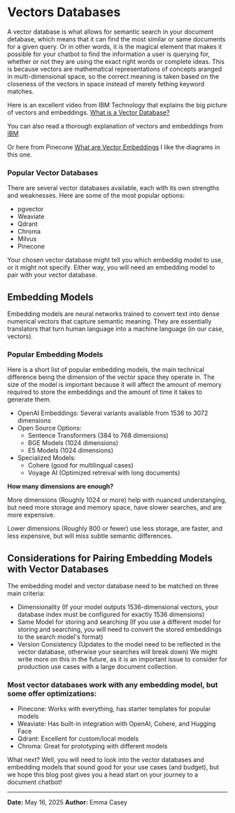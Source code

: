 # Vectors Databases

A vector database is what allows for semantic search in your document detabase, which means that it can find the most similar or same documents for a given query. Or in other words, it is the magical element that makes it possible for your chatbot to find the information a user is querying for, whether or not they are using the exact right words or complete ideas. This is because vectors are mathematical representations of concepts aranged in multi-dimensional space, so the correct meaning is taken based on the closeness of the vectors in space instead of merely fething keyword matches. 

Here is an excellent video from IBM Technology that explains the big picture of vectors and embeddings. [What is a Vector Database?](https://www.youtube.com/watch?v=gl1r1XV0SLw)

You can also read a thorough explanation of vectors and embeddings from [IBM](https://www.ibm.com/think/topics/vector-embedding)

Or here from Pinecone [What are Vector Embeddings](https://www.pinecone.io/learn/vector-embeddings/)
I like the diagrams in this one.

### Popular Vector Databases
There are several vector databases available, each with its own strengths and weaknesses. Here are some of the most popular options:
- pgvector
- Weaviate
- Qdrant
- Chroma
- Milvus
- Pinecone

Your chosen vector database might tell you which embeddig model to use, or it might not specify. Either way, you will need an embedding model to pair with your vector database. 

## Embedding Models 
Embedding models are neural networks trained to convert text into dense numerical vectors that capture semantic meaning. They are essentially translators that turn human language into a machine language (in our case, vectors). 

### Popular Embedding Models
Here is a short list of popular embedding models, the main technical difference being the dimension of the vector space they operate in. The size of the model is important because it will affect the amount of memory required to store the embeddings and the amount of time it takes to generate them. 
- OpenAI Embeddings: Several variants available from 1536 to 3072 dimensions
- Open Source Options: 
    - Sentence Transformers (384 to 768 dimensions)
    - BGE Models (1024 dimensions)
    - E5 Models (1024 dimensions)
- Specialized Models:
    - Cohere (good for multilingual cases)
    - Voyage AI (Optimized retreival with long documents)


**How many dimensions are enough?**

More dimensions (Roughly 1024 or more) help with nuanced understanging, but need more storage and memory space, have slower searches, and are more expensive.

Lower dimensions (Roughly 800 or fewer) use less storage, are faster, and less expensive, but will miss subtle semantic differences.


## Considerations for Pairing Embedding Models with Vector Databases
The embedding model and vector database need to be matched on three main criteria:
- Dimensionality (If your model outputs 1536-dimensional vectors, your database index must be configured for exactly 1536 dimensions)
- Same Model for storing and searching (If you use a different model for storing and searching, you will need to convert the stored embeddings to the search model's format)
- Version Consistency (Updates to the model need to be reflected in the vector database, otherwise your searches will break down) We might write more on this in the future, as it is an important issue to consider for production use cases with a large document collection.

### Most vector databases work with any embedding model, but some offer optimizations:

- Pinecone: Works with everything, has starter templates for popular models
- Weaviate: Has built-in integration with OpenAI, Cohere, and Hugging Face
- Qdrant: Excellent for custom/local models
- Chroma: Great for prototyping with different models

What next? Well, you will need to look into the vector databases and embedding models that sound good for your use cases (and budget), but we hope this blog post gives you a head start on your journey to a document chatbot! 

---

**Date:** May 16, 2025
**Author:** Emma Casey
